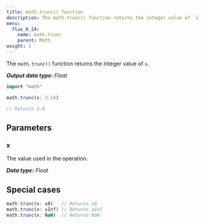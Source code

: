 ```yaml
---
title: math.trunc() function
description: The math.trunc() function returns the integer value of `x`.
menu:
  flux_0_24:
    name: math.trunc
    parent: Math
weight: 1
---
```


The `math.trunc()` function returns the integer value of `x`.

_**Output data type:** Float_

```js
import "math"

math.trunc(x: 3.14)

// Returns 3.0
```

## Parameters

### x
The value used in the operation.

_**Data type:** Float_

## Special cases
```js
math.trunc(x: ±0)   // Returns ±0
math.trunc(x: ±Inf) // Returns ±Inf
math.trunc(x: NaN)  // Returns NaN
```
